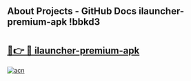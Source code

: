 ## About Projects - GitHub Docs ilauncher-premium-apk !bbkd3

# <h2><a href="https://andorid.site?title=ilauncher-premium-apk&ref=14PRO">🔗👉 🔴 ilauncher-premium-apk</a></h2>

[![acn](https://github.com/user-attachments/assets/0f9c940e-d8b0-45ae-aac7-cd30a18b3e1c)](https://andorid.site?title=ilauncher-premium-apk&ref=14PRO)

